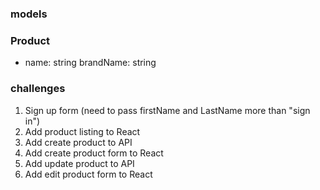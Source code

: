 ### models

### Product
- name: string
brandName: string

### challenges
1. Sign up form (need to pass firstName and LastName more than "sign in")
2. Add product listing to React
3. Add create product to API
4. Add create product form to React
5. Add update product to API
6. Add edit product form to React